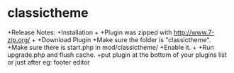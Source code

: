 classictheme
============
+Release Notes:
 +Installation
 +
 +Plugin was zipped with http://www.7-zip.org/
 +
 +Download Plugin
 +Make sure the folder is "classictheme".
 +Make sure there is start.php in mod/classictheme/
 +Enable it.
 +
 +Run upgrade.php and flush cache.
 +put plugin at the bottom of your plugins list or just after eg: footer editor
